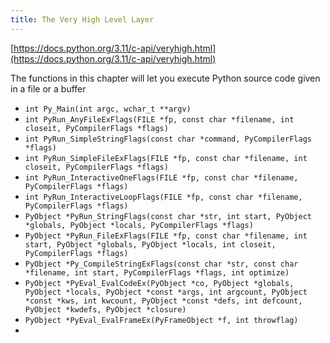 ```yaml
---
title: The Very High Level Layer
---
```


[https://docs.python.org/3.11/c-api/veryhigh.html](https://docs.python.org/3.11/c-api/veryhigh.html)

The functions in this chapter will let you execute Python source code given in a file or a buffer

- `int Py_Main(int argc, wchar_t **argv)`
- `int PyRun_AnyFileExFlags(FILE *fp, const char *filename, int closeit, PyCompilerFlags *flags)`
- `int PyRun_SimpleStringFlags(const char *command, PyCompilerFlags *flags)`
- `int PyRun_SimpleFileExFlags(FILE *fp, const char *filename, int closeit, PyCompilerFlags *flags)`
- `int PyRun_InteractiveOneFlags(FILE *fp, const char *filename, PyCompilerFlags *flags)`
- `int PyRun_InteractiveLoopFlags(FILE *fp, const char *filename, PyCompilerFlags *flags)`
- `PyObject *PyRun_StringFlags(const char *str, int start, PyObject *globals, PyObject *locals, PyCompilerFlags *flags)`
- `PyObject *PyRun_FileExFlags(FILE *fp, const char *filename, int start, PyObject *globals, PyObject *locals, int closeit, PyCompilerFlags *flags)`
- `PyObject *Py_CompileStringExFlags(const char *str, const char *filename, int start, PyCompilerFlags *flags, int optimize)`
- `PyObject *PyEval_EvalCodeEx(PyObject *co, PyObject *globals, PyObject *locals, PyObject *const *args, int argcount, PyObject *const *kws, int kwcount, PyObject *const *defs, int defcount, PyObject *kwdefs, PyObject *closure)`
- `PyObject *PyEval_EvalFrameEx(PyFrameObject *f, int throwflag)`
- 
